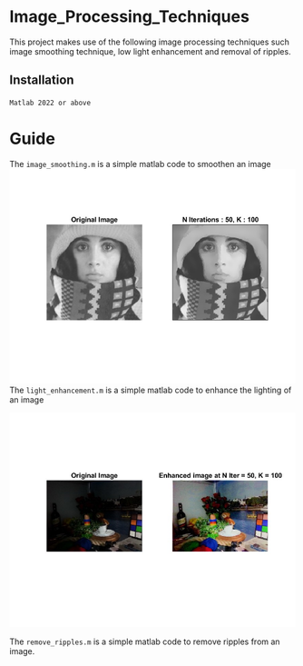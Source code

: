 # Image_Processing_Techniques
This project makes use of the following image processing techniques such image smoothing technique, low light enhancement and removal of ripples.

## Installation 
`Matlab 2022 or above `

# Guide
The `image_smoothing.m` is a simple matlab code to smoothen an image </br>
![smoothen images](Results/smooth.jpg)
The `light_enhancement.m` is a simple matlab code to enhance the lighting of an image </br>

![enhanced](Results/enhanced.jpg)

The `remove_ripples.m` is a simple matlab code to remove ripples from an image.


